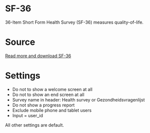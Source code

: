 # SF-36
 36-Item Short Form Health Survey (SF-36) measures quality-of-life.

# Source
[Read more and download SF-36](https://www.rand.org/health-care/surveys_tools/mos/36-item-short-form.html)

# Settings
- Do not to show a welcome screen at all
- Do not to show an end screen at all
- Survey name in header: Health survey or Gezondheidsvragenlijst
- Do not show a progress report
- Exclude mobile phone and tablet users
- Input = user_id

All other settings are default.
